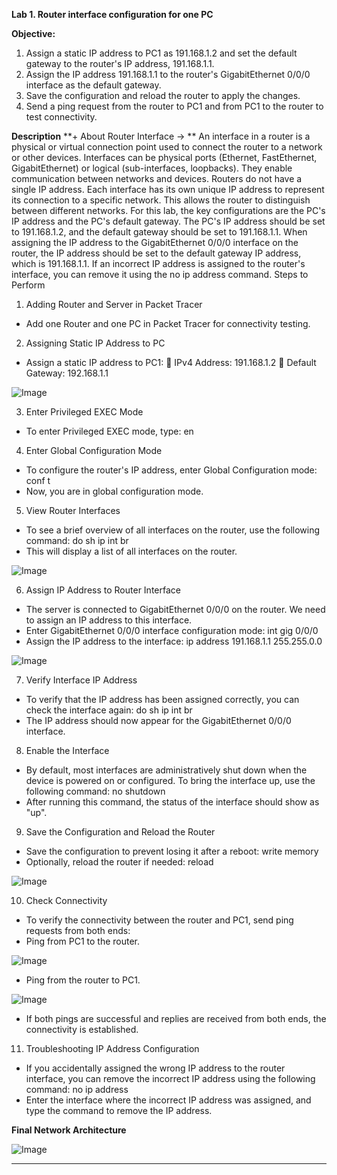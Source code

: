 **Lab 1. Router interface configuration for one PC**

**Objective:**
1. Assign a static IP address to PC1 as 191.168.1.2 and set the default gateway to the router's IP address, 191.168.1.1.
2. Assign the IP address 191.168.1.1 to the router's GigabitEthernet 0/0/0 interface as the default gateway.
3. Save the configuration and reload the router to apply the changes.
4. Send a ping request from the router to PC1 and from PC1 to the router to test connectivity.

**Description**
**+ About Router Interface -> **
An interface in a router is a physical or virtual connection point used to connect the router to a network or other devices. Interfaces can be physical ports (Ethernet, FastEthernet, GigabitEthernet) or logical (sub-interfaces, loopbacks). They enable communication between networks and devices. Routers do not have a single IP address. Each interface has its own unique IP address to represent its connection to a specific network. This allows the router to distinguish between different networks.
For this lab, the key configurations are the PC's IP address and the PC's default gateway. The PC's IP address should be set to 191.168.1.2, and the default gateway should be set to 191.168.1.1. When assigning the IP address to the GigabitEthernet 0/0/0 interface on the router, the IP address should be set to the default gateway IP address, which is 191.168.1.1. If an incorrect IP address is assigned to the router's interface, you can remove it using the no ip address command.
Steps to Perform

1.	Adding Router and Server in Packet Tracer
-	Add one Router and one PC in Packet Tracer for connectivity testing.

2.	Assigning Static IP Address to PC
-	Assign a static IP address to PC1:
	IPv4 Address: 191.168.1.2
	Default Gateway: 192.168.1.1

![Image](https://github.com/user-attachments/assets/5322f7ab-975a-4eaa-bd2a-8c6417654a05)

3.	Enter Privileged EXEC Mode
-	To enter Privileged EXEC mode, type: en

4.	Enter Global Configuration Mode
-	To configure the router's IP address, enter Global Configuration mode: conf t
-	Now, you are in global configuration mode.

5.	View Router Interfaces
-	To see a brief overview of all interfaces on the router, use the following command: do sh ip int br
-	This will display a list of all interfaces on the router.

![Image](https://github.com/user-attachments/assets/bc0fbe01-9481-44a8-87cd-ae404856ff25)
 
6.	Assign IP Address to Router Interface
-	The server is connected to GigabitEthernet 0/0/0 on the router. We need to assign an IP address to this interface.
-	Enter GigabitEthernet 0/0/0 interface configuration mode: int gig 0/0/0
-	Assign the IP address to the interface: ip address 191.168.1.1 255.255.0.0

![Image](https://github.com/user-attachments/assets/e9134f37-a669-4696-9e70-d64f489d761f)
 
7.	Verify Interface IP Address
-	To verify that the IP address has been assigned correctly, you can check the interface again: do sh ip int br
-	The IP address should now appear for the GigabitEthernet 0/0/0 interface.

8.	Enable the Interface
-	By default, most interfaces are administratively shut down when the device is powered on or configured. To bring the interface up, use the following command: no shutdown
-	After running this command, the status of the interface should show as "up".

9.	Save the Configuration and Reload the Router
-	Save the configuration to prevent losing it after a reboot: write memory
-	Optionally, reload the router if needed: reload

![Image](https://github.com/user-attachments/assets/f7f756b1-4840-4028-bffb-47d9be3268a5)
 
10.	Check Connectivity
-	To verify the connectivity between the router and PC1, send ping requests from both ends:
-	Ping from PC1 to the router.

![Image](https://github.com/user-attachments/assets/cd7c46a3-559e-44af-aa5f-6c2badeef339)
 
-	Ping from the router to PC1.

![Image](https://github.com/user-attachments/assets/eecb8f3b-0375-4cb8-940f-3511c276f8e7)
 
-	If both pings are successful and replies are received from both ends, the connectivity is established.

11.	Troubleshooting IP Address Configuration
-	If you accidentally assigned the wrong IP address to the router interface, you can remove the incorrect IP address using the following command: no ip address
-	Enter the interface where the incorrect IP address was assigned, and type the command to remove the IP address.

**Final Network Architecture**

![Image](https://github.com/user-attachments/assets/01987c98-5666-4d20-b5d0-3b72a522e423)
 
________________________________________
